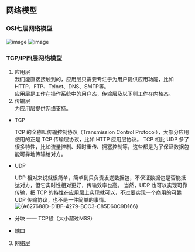 ## 网络模型
### OSI七层网络模型
![image](https://github.com/user-attachments/assets/3a249526-e101-471e-8267-6c2e41878dc3)
![image](https://github.com/user-attachments/assets/1647c640-fe0a-4c3d-b265-f42552879e88)

### TCP/IP四层网络模型
1. 应用层  
  我们能直接接触到的，应用层只需要专注于为用户提供应用功能，比如 HTTP、FTP、Telnet、DNS、SMTP等。  
  应用层是工作在操作系统中的用户态，传输层及以下则工作在内核态。
2. 传输层  
  为应用层提供网络支持。  
  - TCP
    
    TCP 的全称叫传输控制协议（Transmission Control Protocol），大部分应用使用的正是 TCP 传输层协议，比如 HTTP 应用层协议。
    TCP 相比 UDP 多了很多特性，比如流量控制、超时重传、拥塞控制等，这些都是为了保证数据包能可靠地传输给对方。
  - UDP
 
    UDP 相对来说就很简单，简单到只负责发送数据包，不保证数据包是否能抵达对方，但它实时性相对更好，传输效率也高。
    当然，UDP 也可以实现可靠传输，把 TCP 的特性在应用层上实现就可以，不过要实现一个商用的可靠 UDP 传输协议，也不是一件简单的事情。
    ![{A627688D-D1BF-4279-BCC3-C85D60C9D166}](https://github.com/user-attachments/assets/413d22d6-eeaa-4563-9316-7b890946ba78)

  - 分块 —— TCP段（大小超过MSS）
  - 端口
3. 网络层
